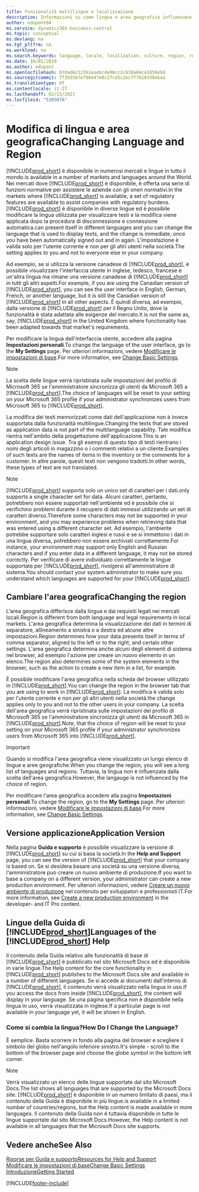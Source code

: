 ```yaml
---
title: Funzionalità multilingue e localizzazione
description: Informazioni su come lingua e area geografica influenzano l'esperienza utente in Business Central. Modifica la lingua dell'interfaccia utente in Impostazioni personali.
author: edupont04
ms.service: dynamics365-business-central
ms.topic: conceptual
ms.devlang: na
ms.tgt_pltfrm: na
ms.workload: na
ms.search.keywords: language, locale, localization, culture, region, regional settings
ms.date: 10/01/2020
ms.author: edupont
ms.openlocfilehash: b7dad6212361eaebc4e08cc2c638a84c41850e9d
ms.sourcegitcommit: ff2b55b7e790447e0c1fcd5c2ec7f7610338ebaa
ms.translationtype: HT
ms.contentlocale: it-IT
ms.lasthandoff: 02/15/2021
ms.locfileid: "5385076"
---
```

# <a name="changing-language-and-region"></a><span data-ttu-id="f0f03-104">Modifica di lingua e area geografica</span><span class="sxs-lookup"><span data-stu-id="f0f03-104">Changing Language and Region</span></span>

[!INCLUDE[prod_short](includes/prod_short.md)] <span data-ttu-id="f0f03-105">è disponibile in numerosi mercati e lingue in tutto il mondo.</span><span class="sxs-lookup"><span data-stu-id="f0f03-105">is available in a number of markets and languages around the World.</span></span> <span data-ttu-id="f0f03-106">Nei mercati dove [!INCLUDE[prod_short](includes/prod_short.md)] è disponibile, è offerta una serie di funzioni normative per assistere le aziende con gli oneri normativi.</span><span class="sxs-lookup"><span data-stu-id="f0f03-106">In the markets where [!INCLUDE[prod_short](includes/prod_short.md)] is available, a set of regulatory features are available to assist companies with regulatory burdens.</span></span> [!INCLUDE[prod_short](includes/prod_short.md)] <span data-ttu-id="f0f03-107">è disponibile in diverse lingue ed è possibile modificare la lingua utilizzata per visualizzare testi e la modifica viene applicata dopo la procedura di disconnessione e connessione automatica.</span><span class="sxs-lookup"><span data-stu-id="f0f03-107">can present itself in different languages and you can change the language that is used to display texts, and the change is immediate, once you have been automatically signed out and in again.</span></span> <span data-ttu-id="f0f03-108">L'impostazione è valida solo per l'utente corrente e non per gli altri utenti nella società.</span><span class="sxs-lookup"><span data-stu-id="f0f03-108">The setting applies to you and not to everyone else in your company.</span></span>  

<span data-ttu-id="f0f03-109">Ad esempio, se si utilizza la versione canadese di [!INCLUDE[prod_short](includes/prod_short.md)], è possibile visualizzare l'interfaccia utente in inglese, tedesco, francese e un'altra lingua ma rimane una versione canadese di [!INCLUDE[prod_short](includes/prod_short.md)] in tutti gli altri aspetti.</span><span class="sxs-lookup"><span data-stu-id="f0f03-109">For example, if you are using the Canadian version of [!INCLUDE[prod_short](includes/prod_short.md)], you can see the user interface in English, German, French, or another language, but it is still the Canadian version of [!INCLUDE[prod_short](includes/prod_short.md)] in all other aspects.</span></span> <span data-ttu-id="f0f03-110">È quindi diversa, ad esempio, dalla versione di [!INCLUDE[prod_short](includes/prod_short.md)] per il Regno Unito, dove la funzionalità è stata adattata alle esigenze del mercato.</span><span class="sxs-lookup"><span data-stu-id="f0f03-110">It is not the same as, say, [!INCLUDE[prod_short](includes/prod_short.md)] in the United Kingdom where functionality has been adapted towards that market's requirements.</span></span>  

<span data-ttu-id="f0f03-111">Per modificare la lingua dell'interfaccia utente, accedere alla pagina **Impostazioni personali**.</span><span class="sxs-lookup"><span data-stu-id="f0f03-111">To change the language of the user interface, go to the **My Settings** page.</span></span> <span data-ttu-id="f0f03-112">Per ulteriori informazioni, vedere [Modificare le impostazioni di base](ui-change-basic-settings.md#language).</span><span class="sxs-lookup"><span data-stu-id="f0f03-112">For more information, see [Change Basic Settings](ui-change-basic-settings.md#language).</span></span> 

> [!NOTE]  
> <span data-ttu-id="f0f03-113">La scelta delle lingue verrà ripristinata sulle impostazioni del profilo di Microsoft 365 se l'amministratore sincronizza gli utenti da Microsoft 365 a [!INCLUDE[prod_short](includes/prod_short.md)].</span><span class="sxs-lookup"><span data-stu-id="f0f03-113">The choice of languages will be reset to your setting on your Microsoft 365 profile if your administrator synchronizes users from Microsoft 365 to [!INCLUDE[prod_short](includes/prod_short.md)].</span></span>

<span data-ttu-id="f0f03-114">La modifica dei testi memorizzati come dati dell'applicazione non è invece supportata dalla funzionalità multilingue.</span><span class="sxs-lookup"><span data-stu-id="f0f03-114">Changing the texts that are stored as application data is not part of the multilanguage capability.</span></span> <span data-ttu-id="f0f03-115">Tale modifica rientra nell'ambito della progettazione dell'applicazione.</span><span class="sxs-lookup"><span data-stu-id="f0f03-115">This is an application design issue.</span></span> <span data-ttu-id="f0f03-116">Tra gli esempi di questo tipo di testi rientrano i nomi degli articoli in magazzino o i commenti relativi a un cliente.</span><span class="sxs-lookup"><span data-stu-id="f0f03-116">Examples of such texts are the names of items in the inventory or the comments for a customer.</span></span> <span data-ttu-id="f0f03-117">In altre parole, questi testi non vengono tradotti.</span><span class="sxs-lookup"><span data-stu-id="f0f03-117">In other words, these types of text are not translated.</span></span>  

> [!NOTE]  
> [!INCLUDE[prod_short](includes/prod_short.md)] <span data-ttu-id="f0f03-118">supporta solo un unico set di caratteri per i dati.</span><span class="sxs-lookup"><span data-stu-id="f0f03-118">only supports a single character set for data.</span></span> <span data-ttu-id="f0f03-119">Alcuni caratteri, pertanto, potrebbero non essere supportati nell'ambiente ed è possibile che si verifichino problemi durante il recupero di dati immessi utilizzando un set di caratteri diverso.</span><span class="sxs-lookup"><span data-stu-id="f0f03-119">Therefore some characters may not be supported in your environment, and you may experience problems when retrieving data that was entered using a different character set.</span></span> <span data-ttu-id="f0f03-120">Ad esempio, l'ambiente potrebbe supportare solo caratteri inglesi e russi e se si immettono i dati in una lingua diversa, potrebbero non essere archiviati correttamente.</span><span class="sxs-lookup"><span data-stu-id="f0f03-120">For instance, your environment may support only English and Russian characters and if you enter data in a different language, it may not be stored correctly.</span></span> <span data-ttu-id="f0f03-121">Per verificare di avere individuato correttamente le lingue supportate per [!INCLUDE[prod_short](includes/prod_short.md)], rivolgersi all'amministratore di sistema.</span><span class="sxs-lookup"><span data-stu-id="f0f03-121">You should contact your system administrator to make sure you understand which languages are supported for your [!INCLUDE[prod_short](includes/prod_short.md)].</span></span>  

## <a name="changing-the-region"></a><span data-ttu-id="f0f03-122">Cambiare l'area geografica</span><span class="sxs-lookup"><span data-stu-id="f0f03-122">Changing the region</span></span>
<span data-ttu-id="f0f03-123">L'area geografica differisce dalla lingua e dai requisiti legali nei mercati locali.</span><span class="sxs-lookup"><span data-stu-id="f0f03-123">Region is different from both language and legal requirements in local markets.</span></span> <span data-ttu-id="f0f03-124">L'area geografica determina la visualizzazione dei dati in termini di separatore, allineamento a sinistra o a destra ed alcune altre impostazioni.</span><span class="sxs-lookup"><span data-stu-id="f0f03-124">Region determines how your data presents itself in terms of comma separator, aligned to the left or to the right, and certain other settings.</span></span> <span data-ttu-id="f0f03-125">L'area geografica determina anche alcuni degli elementi di sistema nel browser, ad esempio l'azione per creare un nuovo elemento in un elenco.</span><span class="sxs-lookup"><span data-stu-id="f0f03-125">The region also determines some of the system elements in the browser, such as the action to create a new item in a list, for example.</span></span>  

<span data-ttu-id="f0f03-126">È possibile modificare l'area geografica nella scheda del browser utilizzato in [!INCLUDE[prod_short](includes/prod_short.md)].</span><span class="sxs-lookup"><span data-stu-id="f0f03-126">You can change the region in the browser tab that you are using to work in [!INCLUDE[prod_short](includes/prod_short.md)].</span></span> <span data-ttu-id="f0f03-127">La modifica è valida solo per l'utente corrente e non per gli altri utenti nella società.</span><span class="sxs-lookup"><span data-stu-id="f0f03-127">the change applies only to you and not to the other users in your company.</span></span>  <span data-ttu-id="f0f03-128">La scelta dell'area geografica verrà ripristinata sulle impostazioni del profilo di Microsoft 365 se l'amministratore sincronizza gli utenti da Microsoft 365 in [!INCLUDE[prod_short](includes/prod_short.md)].</span><span class="sxs-lookup"><span data-stu-id="f0f03-128">Note, that the choice of region will be reset to your setting on your Microsoft 365 profile if your administrator synchronizes users from Microsoft 365 into [!INCLUDE[prod_short](includes/prod_short.md)].</span></span>

> [!IMPORTANT]  
>  <span data-ttu-id="f0f03-129">Quando si modifica l'area geografica viene visualizzato un lungo elenco di lingue e aree geografiche.</span><span class="sxs-lookup"><span data-stu-id="f0f03-129">When you change the region, you will see a long list of languages and regions.</span></span> <span data-ttu-id="f0f03-130">Tuttavia, la lingua non è influenzata dalla scelta dell'area geografica.</span><span class="sxs-lookup"><span data-stu-id="f0f03-130">However, the langauge is not influenced by the choice of region.</span></span>  

<span data-ttu-id="f0f03-131">Per modificare l'area geografica accedere alla pagina **Impostazioni personali**.</span><span class="sxs-lookup"><span data-stu-id="f0f03-131">To change the region, go to the **My Settings** page.</span></span> <span data-ttu-id="f0f03-132">Per ulteriori informazioni, vedere [Modificare le impostazioni di base](ui-change-basic-settings.md).</span><span class="sxs-lookup"><span data-stu-id="f0f03-132">For more information, see [Change Basic Settings](ui-change-basic-settings.md).</span></span>  

## <a name="application-version"></a><span data-ttu-id="f0f03-133">Versione applicazione</span><span class="sxs-lookup"><span data-stu-id="f0f03-133">Application Version</span></span>

<span data-ttu-id="f0f03-134">Nella pagina **Guida e supporto** è possibile visualizzare la versione di [!INCLUDE[prod_short](includes/prod_short.md)] su cui si basa la società.</span><span class="sxs-lookup"><span data-stu-id="f0f03-134">In the **Help and Support** page, you can see the version of [!INCLUDE[prod_short](includes/prod_short.md)] that your company is based on.</span></span> <span data-ttu-id="f0f03-135">Se si desidera basare una società su una versione diversa, l'amministratore può creare un nuovo ambiente di produzione.</span><span class="sxs-lookup"><span data-stu-id="f0f03-135">If you want to base a company on a different version, your administrator can create a new production environment.</span></span> <span data-ttu-id="f0f03-136">Per ulteriori informazioni, vedere [Creare un nuovo ambiente di produzione](/dynamics365/business-central/dev-itpro/administration/tenant-admin-center-environments#create-a-new-production-environment) nel contenuto per sviluppatori e professionisti IT.</span><span class="sxs-lookup"><span data-stu-id="f0f03-136">For more information, see [Create a new production environment](/dynamics365/business-central/dev-itpro/administration/tenant-admin-center-environments#create-a-new-production-environment) in the developer- and IT Pro content.</span></span>  

## <a name="languages-of-the-prod_short-help"></a><span data-ttu-id="f0f03-137">Lingue della Guida di [!INCLUDE[prod_short](includes/prod_short.md)]</span><span class="sxs-lookup"><span data-stu-id="f0f03-137">Languages of the [!INCLUDE[prod_short](includes/prod_short.md)] Help</span></span>
<span data-ttu-id="f0f03-138">Il contenuto della Guida relativo alle funzionalità di base di [!INCLUDE[prod_short](includes/prod_short.md)] è pubblicato nel sito Microsoft Docs ed è disponibile in varie lingue.</span><span class="sxs-lookup"><span data-stu-id="f0f03-138">The Help content for the core functionality in [!INCLUDE[prod_short](includes/prod_short.md)] publishes to the Microsoft Docs site and available in a number of different languages.</span></span> <span data-ttu-id="f0f03-139">Se si accede ai documenti dall'interno di [!INCLUDE[prod_short](includes/prod_short.md)], il contenuto verrà visualizzato nella lingua in uso.</span><span class="sxs-lookup"><span data-stu-id="f0f03-139">If you access the docs from inside [!INCLUDE[prod_short](includes/prod_short.md)], the content will display in your language.</span></span> <span data-ttu-id="f0f03-140">Se una pagina specifica non è disponibile nella lingua in uso, verrà visualizzata in inglese.</span><span class="sxs-lookup"><span data-stu-id="f0f03-140">If a particular page is not available in your language yet, it will be shown in English.</span></span>

### <a name="how-do-i-change-the-language"></a><span data-ttu-id="f0f03-141">Come si cambia la lingua?</span><span class="sxs-lookup"><span data-stu-id="f0f03-141">How Do I Change the Language?</span></span>
<span data-ttu-id="f0f03-142">È semplice. Basta scorrere in fondo alla pagina del browser e scegliere il simbolo del globo nell'angolo inferiore sinistro.</span><span class="sxs-lookup"><span data-stu-id="f0f03-142">It's simple - scroll to the bottom of the browser page and choose the globe symbol in the bottom left corner.</span></span>

> [!NOTE]  
> <span data-ttu-id="f0f03-143">Verrà visualizzato un elenco delle lingue supportate dal sito Microsoft Docs.</span><span class="sxs-lookup"><span data-stu-id="f0f03-143">The list shows all languages that are supported by the Microsoft Docs site.</span></span> [!INCLUDE[prod_short](includes/prod_short.md)] <span data-ttu-id="f0f03-144">è disponibile in un numero limitato di paesi, ma il contenuto della Guida è disponibile in più lingue.</span><span class="sxs-lookup"><span data-stu-id="f0f03-144">is available in a limited number of countries/regions, but the Help content is made available in more languages.</span></span> <span data-ttu-id="f0f03-145">Il contenuto della Guida non è tuttavia disponibile in tutte le lingue supportate dal sito Microsoft Docs.</span><span class="sxs-lookup"><span data-stu-id="f0f03-145">However, the Help content is not available in all languages that the Microsoft Docs site supports.</span></span>

## <a name="see-also"></a><span data-ttu-id="f0f03-146">Vedere anche</span><span class="sxs-lookup"><span data-stu-id="f0f03-146">See Also</span></span>

[<span data-ttu-id="f0f03-147">Risorse per Guida e supporto</span><span class="sxs-lookup"><span data-stu-id="f0f03-147">Resources for Help and Support</span></span>](product-help-and-support.md)  
[<span data-ttu-id="f0f03-148">Modificare le impostazioni di base</span><span class="sxs-lookup"><span data-stu-id="f0f03-148">Change Basic Settings</span></span>](ui-change-basic-settings.md)  
[<span data-ttu-id="f0f03-149">Introduzione</span><span class="sxs-lookup"><span data-stu-id="f0f03-149">Getting Started</span></span>](product-get-started.md)  


[!INCLUDE[footer-include](includes/footer-banner.md)]